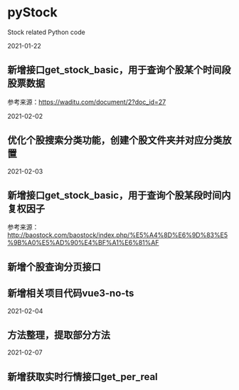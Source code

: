 # pyStock
Stock related Python code

2021-01-22
## 新增接口get_stock_basic，用于查询个股某个时间段股票数据
参考来源：https://waditu.com/document/2?doc_id=27

2021-02-02
## 优化个股搜索分类功能，创建个股文件夹并对应分类放置

2021-02-03
## 新增接口get_stock_basic，用于查询个股某段时间内复权因子
参考来源：http://baostock.com/baostock/index.php/%E5%A4%8D%E6%9D%83%E5%9B%A0%E5%AD%90%E4%BF%A1%E6%81%AF
## 新增个股查询分页接口
## 新增相关项目代码vue3-no-ts

2021-02-04
## 方法整理，提取部分方法

2021-02-07
## 新增获取实时行情接口get_per_real
